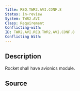 ```yaml
---
Title: REQ.TWR2.AVI.CONF.8
Status: in-review
System: TWR2.AVI
Class: Requirement
Conflicting-with: 
ID: TWR2.AVI.REQ.TWR2.AVI.CONF.8
Conflicting With: 
---
```


## Description

Rocket shall have avionics module.

## Source


